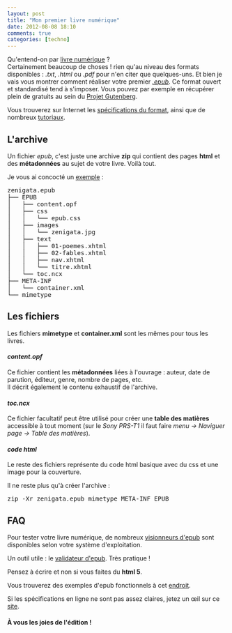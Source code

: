 ```yaml
---
layout: post
title: "Mon premier livre numérique"
date: 2012-08-08 18:10
comments: true
categories: [techno]
---
```

Qu'entend-on par [livre numérique](http://fr.wikipedia.org/wiki/Livre_num%C3%A9rique) ?  
Certainement beaucoup de choses ! rien qu'au niveau des formats disponibles : _.txt_, _.html_ ou _.pdf_ pour n'en citer que quelques-uns. Et bien je vais vous montrer comment réaliser votre premier&nbsp;_[.epub](http://fr.wikipedia.org/wiki/EPUB_\(format\))_. Ce format ouvert et standardisé tend à s'imposer. Vous pouvez par exemple en récupérer plein de gratuits au sein du [Projet Gutenberg](http://www.gutenberg.org/wiki/FR_Principal).
<!--more-->
Vous trouverez sur Internet les [spécifications du format](http://idpf.org/epub/30/spec/epub30-overview.html), ainsi que de nombreux [tutoriaux](http://www.ebouquin.fr/2010/02/04/comment-creer-un-fichier-epub/).

## L'archive

Un fichier _epub_, c'est juste une archive __zip__ qui contient des pages __html__ et des __métadonnées__ au sujet de votre livre. Voilà tout.

Je vous ai concocté un [exemple](https://docs.google.com/open?id=0B-NsvDqymweIU1RXS3VqOEJjbTg) :
<pre>
zenigata.epub
├── EPUB
│   ├── content.opf
│   ├── css
│   │   └── epub.css
│   ├── images
│   │   └── zenigata.jpg
│   ├── text
│   │   ├── 01-poemes.xhtml
│   │   ├── 02-fables.xhtml
│   │   ├── nav.xhtml
│   │   └── titre.xhtml
│   └── toc.ncx
├── META-INF
│   └── container.xml
└── mimetype
</pre>

## Les fichiers

Les fichiers __mimetype__ et __container.xml__ sont les mêmes pour tous les livres.

#### _content.opf_

Ce fichier contient les __métadonnées__ liées à l'ouvrage : auteur, date de parution, éditeur, genre, nombre de pages, etc.  
Il décrit également le contenu exhaustif de l'archive.

#### _toc.ncx_

Ce fichier facultatif peut être utilisé pour créer une __table des matières__ accessible à tout moment (sur le _Sony PRS-T1_ il faut faire _menu -> Naviguer page -> Table des matières_).

#### _code html_

Le reste des fichiers représente du code html basique avec du css et une image pour la couverture.

Il ne reste plus qu'à créer l'archive :
<pre>
zip -Xr zenigata.epub mimetype META-INF EPUB
</pre>

## FAQ

Pour tester votre livre numérique, de nombreux [visionneurs d'epub](http://blog.kowalczyk.info/articles/epub-ebook-reader-viewer-for-windows.html) sont disponibles selon votre système d'exploitation.

Un outil utile : le [validateur d'epub](http://code.google.com/p/epubcheck/). Très pratique !

Pensez à écrire _<!DOCTYPE html>_ et non _<!doctype html>_ si vous faites du __html 5__.

Vous trouverez des exemples d'epub fonctionnels à cet [endroit](http://code.google.com/p/epub-samples/).

Si les spécifications en ligne ne sont pas assez claires, jetez un œil sur ce [site](http://matt.garrish.ca/epub3/guidelines/). 

#### À vous les joies de l'édition !
